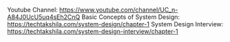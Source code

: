 Youtube Channel: https://www.youtube.com/channel/UC_n-A84J0UcU5uq4sEh2CnQ
Basic Concepts of System Design: https://techtakshila.com/system-design/chapter-1
System Design Interview: https://techtakshila.com/system-design-interview/chapter-1

